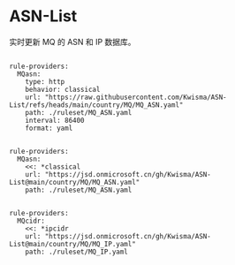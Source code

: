 
# ASN-List

实时更新 MQ 的 ASN 和 IP 数据库。

<pre><code class="language-javascript">
rule-providers:
  MQasn:
    type: http
    behavior: classical
    url: "https://raw.githubusercontent.com/Kwisma/ASN-List/refs/heads/main/country/MQ/MQ_ASN.yaml"
    path: ./ruleset/MQ_ASN.yaml
    interval: 86400
    format: yaml
</code></pre>

<pre><code class="language-javascript">
rule-providers:
  MQasn:
    <<: *classical
    url: "https://jsd.onmicrosoft.cn/gh/Kwisma/ASN-List@main/country/MQ/MQ_ASN.yaml"
    path: ./ruleset/MQ_ASN.yaml
</code></pre>

<pre><code class="language-javascript">
rule-providers:
  MQcidr:
    <<: *ipcidr
    url: "https://jsd.onmicrosoft.cn/gh/Kwisma/ASN-List@main/country/MQ/MQ_IP.yaml"
    path: ./ruleset/MQ_IP.yaml
</code></pre>
